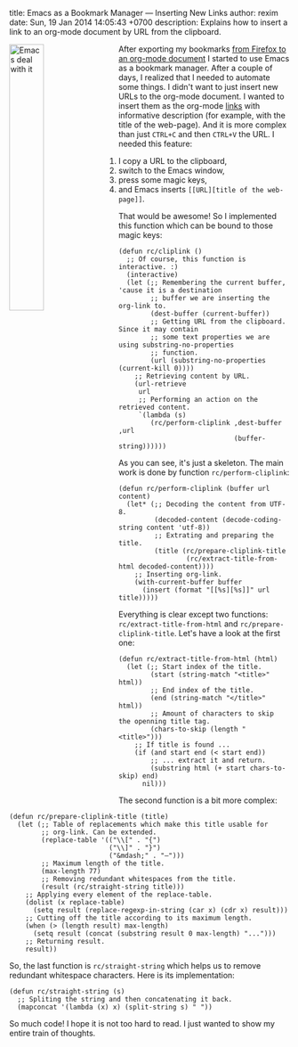 title: Emacs as a Bookmark Manager &mdash; Inserting New Links
author: rexim
date: Sun, 19 Jan 2014 14:05:43 +0700
description: Explains how to insert a link to an org-mode document by URL from the clipboard.

<!-- OMG, markdown sucks! -->
<img src="images/emacs-deal-with-it.png"
     style="float: left; width: 35%; margin-right: 20px;"
     alt="Emacs deal with it" />

After exporting my bookmarks
[from Firefox to an org-mode document](/firefox-bookmarks-to-org-mode.html)
I started to use Emacs as a bookmark manager. After a couple of days,
I realized that I needed to automate some things. I didn't want to
just insert new URLs to the org-mode document. I&nbsp;wanted to insert
them as the org-mode
[links](http://orgmode.org/manual/Link-format.html) with informative
description (for example, with the title of the web-page). And it is
more complex than just `CTRL+C` and then `CTRL+V` the URL. I needed
this feature:

1. I copy a URL to the clipboard,
2. switch to the Emacs window,
3. press some magic keys,
4. and Emacs inserts `[[URL][title of the web-page]]`.

That would be awesome! So I implemented this function which can be
bound to those magic keys:

    (defun rc/cliplink ()
      ;; Of course, this function is interactive. :)
      (interactive)
      (let (;; Remembering the current buffer, 'cause it is a destination
            ;; buffer we are inserting the org-link to.
            (dest-buffer (current-buffer))
            ;; Getting URL from the clipboard. Since it may contain
            ;; some text properties we are using substring-no-properties
            ;; function.
            (url (substring-no-properties (current-kill 0))))
        ;; Retrieving content by URL.
        (url-retrieve
         url
         ;; Performing an action on the retrieved content.
         `(lambda (s)
            (rc/perform-cliplink ,dest-buffer ,url
                                 (buffer-string))))))

As you can see, it's just a skeleton. The main work is done by
function `rc/perform-cliplink`:

    (defun rc/perform-cliplink (buffer url content)
      (let* (;; Decoding the content from UTF-8.
             (decoded-content (decode-coding-string content 'utf-8))
             ;; Extrating and preparing the title.
             (title (rc/prepare-cliplink-title
                     (rc/extract-title-from-html decoded-content))))
        ;; Inserting org-link.
        (with-current-buffer buffer
          (insert (format "[[%s][%s]]" url title)))))

Everything is clear except two functions: `rc/extract-title-from-html`
and `rc/prepare-cliplink-title`. Let's have a look at the first one:

    (defun rc/extract-title-from-html (html)
      (let (;; Start index of the title.
            (start (string-match "<title>" html))
            ;; End index of the title.
            (end (string-match "</title>" html))
            ;; Amount of characters to skip the openning title tag.
            (chars-to-skip (length "<title>")))
        ;; If title is found ...
        (if (and start end (< start end))
            ;; ... extract it and return.
            (substring html (+ start chars-to-skip) end)
          nil)))

The second function is a bit more complex:

    (defun rc/prepare-cliplink-title (title)
      (let (;; Table of replacements which make this title usable for
            ;; org-link. Can be extended.
            (replace-table '(("\\[" . "{")
                             ("\\]" . "}")
                             ("&mdash;" . "—")))
            ;; Maximum length of the title.
            (max-length 77)
            ;; Removing redundant whitespaces from the title.
            (result (rc/straight-string title)))
        ;; Applying every element of the replace-table.
        (dolist (x replace-table)
          (setq result (replace-regexp-in-string (car x) (cdr x) result)))
        ;; Cutting off the title according to its maximum length.
        (when (> (length result) max-length)
          (setq result (concat (substring result 0 max-length) "...")))
        ;; Returning result.
        result))

So, the last function is `rc/straight-string` which helps us to remove
redundant whitespace characters. Here is its implementation:

    (defun rc/straight-string (s)
      ;; Spliting the string and then concatenating it back.
      (mapconcat '(lambda (x) x) (split-string s) " "))

So much code! I hope it is not too hard to read. I just wanted to show
my entire train of thoughts.
